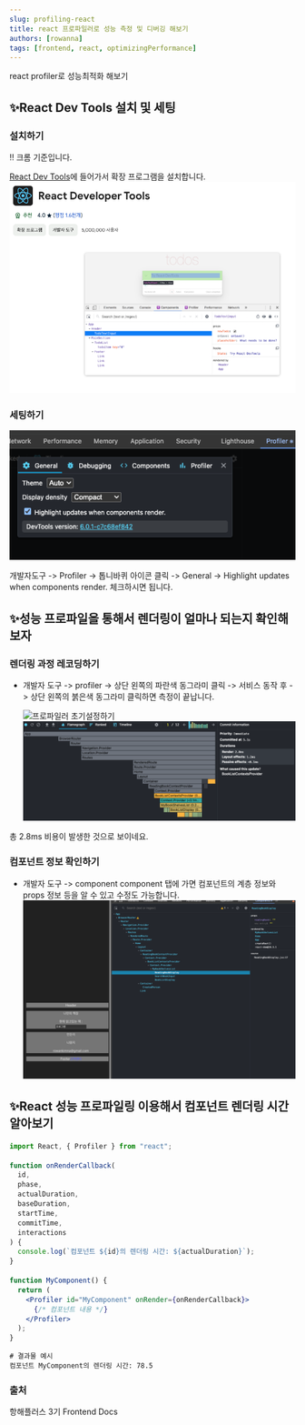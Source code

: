 ```yaml
---
slug: profiling-react
title: react 프로파일러로 성능 측정 및 디버깅 해보기
authors: [rowanna]
tags: [frontend, react, optimizingPerformance]
---
```


react profiler로 성능최적화 해보기

<!-- truncate -->

## ✨React Dev Tools 설치 및 세팅

### 설치하기

‼️ 크롬 기준입니다.

[React Dev Tools](https://chromewebstore.google.com/detail/react-developer-tools/fmkadmapgofadopljbjfkapdkoienihi?hl=ko)에 들어가서 확장 프로그램을 설치합니다.
![alt text](image-1.png)

### 세팅하기

![프로파일러 초기설정하기](image.png)

개발자도구 -> Profiler -> 톱니바퀴 아이콘 클릭 -> General -> Highlight updates when components render. 체크하시면 됩니다.

## ✨성능 프로파일을 통해서 렌더링이 얼마나 되는지 확인해보자

### 렌더링 과정 레코딩하기

- 개발자 도구 -> profiler -> 상단 왼쪽의 파란색 동그라미 클릭 -> 서비스 동작 후 -> 상단 왼쪽의 붉은색 동그라미 클릭하면 측정이 끝납니다.

  ![프로파일러 초기설정하기](video.gif)
  ![alt text](image-3.png)

총 2.8ms 비용이 발생한 것으로 보이네요.

### 컴포넌트 정보 확인하기

- 개발자 도구 -> component
  component 탭에 가면 컴포넌트의 계층 정보와 props 정보 등을 알 수 있고 수정도 가능합니다.
  ![alt text](image-2.png)

## ✨React 성능 프로파일링 이용해서 컴포넌트 렌더링 시간 알아보기

```jsx
import React, { Profiler } from "react";

function onRenderCallback(
  id,
  phase,
  actualDuration,
  baseDuration,
  startTime,
  commitTime,
  interactions
) {
  console.log(`컴포넌트 ${id}의 렌더링 시간: ${actualDuration}`);
}

function MyComponent() {
  return (
    <Profiler id="MyComponent" onRender={onRenderCallback}>
      {/* 컴포넌트 내용 */}
    </Profiler>
  );
}
```

```text
# 결과물 예시
컴포넌트 MyComponent의 렌더링 시간: 78.5
```

### 출처

항해플러스 3기 Frontend Docs
